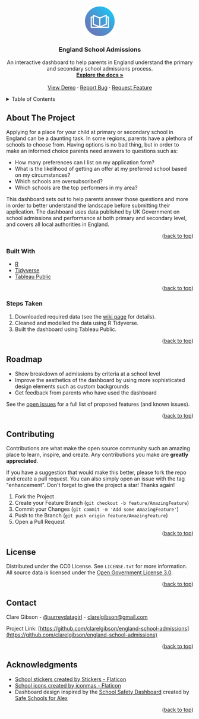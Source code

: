 <div id="top"></div>
<!--
*** Thanks for checking out the Best-README-Template. If you have a suggestion
*** that would make this better, please fork the repo and create a pull request
*** or simply open an issue with the tag "enhancement".
*** Don't forget to give the project a star!
*** Thanks again! Now go create something AMAZING! :D
-->

<!-- PROJECT LOGO -->
<br />
<div align="center">
  <a href="https://github.com/clarelgibson/england-school-admissions">
    <img src="images/open-book.png" alt="School Admissions Dashboard Logo" height="80">
  </a>

<h3 align="center">England School Admissions</h3>

  <p align="center">
    An interactive dashboard to help parents in England understand the primary and secondary school admissions process.
    <br />
    <a href="https://github.com/clarelgibson/england-school-admissions"><strong>Explore the docs »</strong></a>
    <br />
    <br />
    <a href="https://github.com/clarelgibson/england-school-admissions">View Demo</a>
    ·
    <a href="https://github.com/clarelgibson/england-school-admissions/issues">Report Bug</a>
    ·
    <a href="https://github.com/clarelgibson/england-school-admissions/issues">Request Feature</a>
  </p>
</div>



<!-- TABLE OF CONTENTS -->
<details>
  <summary>Table of Contents</summary>
  <ol>
    <li>
      <a href="#about-the-project">About The Project</a>
      <ul>
        <li><a href="#built-with">Built With</a></li>
      </ul>
      <ul>
        <li><a href="#steps-taken">Steps Taken</a></li>
      </ul>
    </li>
    <li><a href="#roadmap">Roadmap</a></li>
    <li><a href="#contributing">Contributing</a></li>
    <li><a href="#license">License</a></li>
    <li><a href="#contact">Contact</a></li>
    <li><a href="#acknowledgments">Acknowledgments</a></li>
  </ol>
</details>

<!-- ABOUT THE PROJECT -->
## About The Project

<!-- [![Product Name Screen Shot][product-screenshot]](https://example.com) -->

Applying for a place for your child at primary or secondary school in England can be a daunting task. In some regions, parents have a plethora of schools to choose from. Having options is no bad thing, but in order to make an informed choice parents need answers to questions such as:

* How many preferences can I list on my application form?
* What is the likelihood of getting an offer at my preferred school based on my circumstances?
* Which schools are oversubscribed?
* Which schools are the top performers in my area?

This dashboard sets out to help parents answer those questions and more in order to better understand the landscape before submitting their application. The dashboard uses data published by UK Government on school admissions and performance at both primary and secondary level, and covers all local authorities in England.

<p align="right">(<a href="#top">back to top</a>)</p>

### Built With

* [R](https://www.r-project.org)
* [Tidyverse](https://www.tidyverse.org)
* [Tableau Public](https://public.tableau.com/s/)

<p align="right">(<a href="#top">back to top</a>)</p>

### Steps Taken

1. Downloaded required data (see the [wiki page](https://github.com/clarelgibson/england-school-admissions/wiki/Source-Data) for details).
2. Cleaned and modelled the data using R Tidyverse.
3. Built the dashboard using Tableau Public.

<p align="right">(<a href="#top">back to top</a>)</p>

<!-- ROADMAP -->
## Roadmap

- Show breakdown of admissions by criteria at a school level
- Improve the aesthetics of the dashboard by using more sophisticated design elements such as custom backgrounds
- Get feedback from parents who have used the dashboard

See the [open issues](https://github.com/clarelgibson/england-school-admissions/issues) for a full list of proposed features (and known issues).

<p align="right">(<a href="#top">back to top</a>)</p>

<!-- CONTRIBUTING -->
## Contributing

Contributions are what make the open source community such an amazing place to learn, inspire, and create. Any contributions you make are **greatly appreciated**.

If you have a suggestion that would make this better, please fork the repo and create a pull request. You can also simply open an issue with the tag "enhancement".
Don't forget to give the project a star! Thanks again!

1. Fork the Project
2. Create your Feature Branch (`git checkout -b feature/AmazingFeature`)
3. Commit your Changes (`git commit -m 'Add some AmazingFeature'`)
4. Push to the Branch (`git push origin feature/AmazingFeature`)
5. Open a Pull Request

<p align="right">(<a href="#top">back to top</a>)</p>

<!-- LICENSE -->
## License

Distributed under the CC0 License. See `LICENSE.txt` for more information. All source data is licensed under the [Open Government License 3.0](https://www.nationalarchives.gov.uk/doc/open-government-licence/version/3).

<p align="right">(<a href="#top">back to top</a>)</p>

<!-- CONTACT -->
## Contact

Clare Gibson - [@surreydatagirl](https://twitter.com/SurreyDataGirl) - clarelgibson@gmail.com

Project Link: [https://github.com/clarelgibson/england-school-admissions](https://github.com/clarelgibson/england-school-admissions)

<p align="right">(<a href="#top">back to top</a>)</p>

<!-- ACKNOWLEDGMENTS -->
## Acknowledgments

* <a href="https://www.flaticon.com/free-stickers/school" title="school stickers">School stickers created by Stickers - Flaticon</a>
* <a href="https://www.flaticon.com/free-icons/school" title="school icons">School icons created by iconmas - Flaticon</a>
* Dashboard design inspired by the [School Safety Dashboard](https://www.safeschoolsforalex.org/fl-school-safety-dashboard/) created by [Safe Schools for Alex](https://www.safeschoolsforalex.org)

<p align="right">(<a href="#top">back to top</a>)</p>
